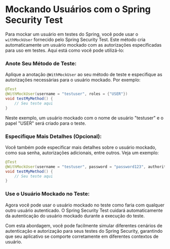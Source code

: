 # Mockando Usuários com o Spring Security Test

Para mockar um usuário em testes do Spring, você pode usar o `withMockUser` fornecido pelo Spring Security Test. Este método cria automaticamente um usuário mockado com as autorizações especificadas para uso em testes. Aqui está como você pode utilizá-lo:

### **Anote Seu Método de Teste:**

Aplique a anotação `@WithMockUser` ao seu método de teste e especifique as autorizações necessárias para o usuário mockado. Por exemplo:

```java
@Test
@WithMockUser(username = "testuser", roles = {"USER"})
void testMyMethod() {
    // Seu teste aqui
}
```

Neste exemplo, um usuário mockado com o nome de usuário "testuser" e o papel "USER" será criado para o teste.

### **Especifique Mais Detalhes (Opcional):**

Você também pode especificar mais detalhes sobre o usuário mockado, como sua senha, autorizações adicionais, entre outros. Veja um exemplo:

```java
@Test
@WithMockUser(username = "testuser", password = "password123", authorities = {"READ", "WRITE"})
void testMyMethod() {
    // Seu teste aqui
}
```

### **Use o Usuário Mockado no Teste:**

Agora você pode usar o usuário mockado no teste como faria com qualquer outro usuário autenticado. O Spring Security Test cuidará automaticamente da autenticação do usuário mockado durante a execução do teste.

Com esta abordagem, você pode facilmente simular diferentes cenários de autenticação e autorização para seus testes do Spring Security, garantindo que seu aplicativo se comporte corretamente em diferentes contextos de usuário.